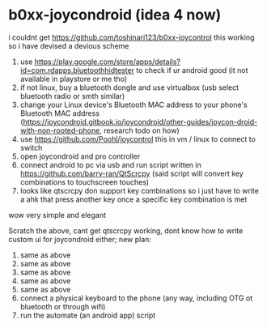 # b0xx-joycondroid (idea 4 now)

i couldnt get https://github.com/toshinari123/b0xx-joycontrol this working so i have devised a devious scheme

1. use https://play.google.com/store/apps/details?id=com.rdapps.bluetoothhidtester to check if ur android good (it not available in playstore or me tho)
2. if not linux, buy a bluetooth dongle and use virtualbox (usb select bluetooth radio or smth similar)
3. change your Linux device's Bluetooth MAC address to your phone's Bluetooth MAC address (https://joycondroid.gitbook.io/joycondroid/other-guides/joycon-droid-with-non-rooted-phone, research todo on how)
4. use https://github.com/Poohl/joycontrol this in vm / linux to connect to switch
5. open joycondroid and pro controller
6. connect android to pc via usb and run script written in https://github.com/barry-ran/QtScrcpy (said script will convert key combinations to touchscreen touches)
7. looks like qtscrcpy don support key combinations so i just have to write a ahk that press another key once a specific key combination is met

wow very simple and elegant

Scratch the above, cant get qtscrcpy working, dont know how to write custom ui for joycondroid either; new plan:

1. same as above
2. same as above
3. same as above
4. same as above
5. same as above
6. connect a physical keyboard to the phone (any way, including OTG ot bluetooth or through wifi)
7. run the automate (an android app) script
